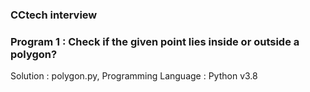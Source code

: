 ### CCtech interview
### Program 1 : Check if the given point lies inside or outside a polygon?
Solution : polygon.py,
Programming Language : Python v3.8
